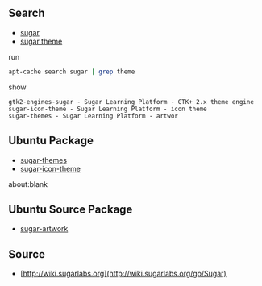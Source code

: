 

## Search

* [sugar](https://packages.ubuntu.com/search?keywords=sugar)
* [sugar theme](https://packages.ubuntu.com/search?keywords=sugar+theme)


run

``` sh
apt-cache search sugar | grep theme
```

show

```
gtk2-engines-sugar - Sugar Learning Platform - GTK+ 2.x theme engine
sugar-icon-theme - Sugar Learning Platform - icon theme
sugar-themes - Sugar Learning Platform - artwor
```

## Ubuntu Package

* [sugar-themes](https://packages.ubuntu.com/jammy/sugar-themes)
* [sugar-icon-theme](https://packages.ubuntu.com/jammy/sugar-icon-theme)

about:blank



## Ubuntu Source Package

* [sugar-artwork](https://packages.ubuntu.com/source/jammy/sugar-artwork)


## Source

* [http://wiki.sugarlabs.org](http://wiki.sugarlabs.org/go/Sugar)

